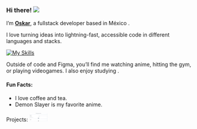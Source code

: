 ### Hi there! <img src="https://emojis.slackmojis.com/emojis/images/1536351075/4594/blob-wave.gif" width="25"/>

I’m [**Oskar**](https://linkedin.com/in/oskarrolon), a fullstack developer based in México .

I love turning ideas into lightning-fast, accessible code in different languages and stacks.

[![My Skills](https://skillicons.dev/icons?i=html,css,js,java,react,vue&theme=light)](https://skillicons.dev)

Outside of code and Figma, you’ll find me watching anime, hitting the gym, or playing videogames. I also enjoy studying .

#### Fun Facts:

* I love coffee and tea.
* Demon Slayer is my favorite anime.


Projects:
<img src="https://raw.githubusercontent.com/itsequal/todo-list/main/Beautiful_screenshot.png" width="48">
